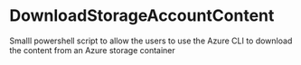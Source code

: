 # DownloadStorageAccountContent
Smalll powershell script to allow the users to use the Azure CLI to download the content from an Azure storage container
